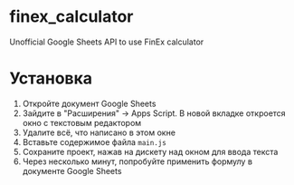 # finex_calculator
Unofficial Google Sheets API to use FinEx calculator

# Установка
1. Откройте документ Google Sheets
2. Зайдите в "Расширения" -> Apps Script. В новой вкладке откроется окно с текстовым редактором
3. Удалите всё, что написано в этом окне
4. Вставьте содержимое файла ```main.js```
5. Сохраните проект, нажав на дискету над окном для ввода текста
6. Через несколько минут, попробуйте применить формулу в документе Google Sheets